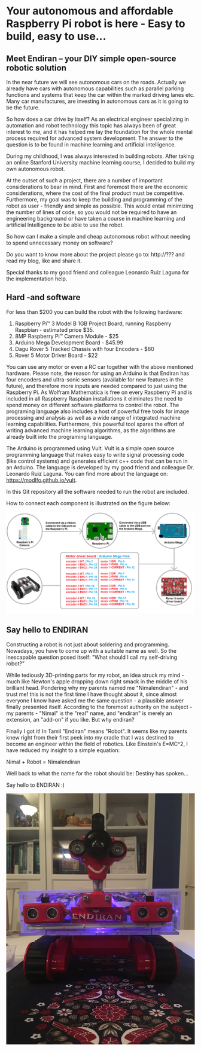 # Your autonomous and affordable Raspberry Pi robot is here - Easy to build, easy to use...

## Meet Endiran – your DIY simple open-source robotic solution

In the near future we will see autonomous cars on the roads. Actually we already have cars with autonomous capabilities such as parallel parking functions and systems that keep the car within the marked driving lanes etc. Many car manufactures, are investing in autonomous cars as it is going to be the future.

So how does a car drive by itself? As an electrical engineer specializing in automation and robot technology this topic has always been of great interest to me, and it has helped me lay the foundation for the whole mental process required for advanced system development. The answer to the question is to be found in machine learning and artificial intelligence.

During my childhood, I was always interested in building robots. After taking an online Stanford University machine learning course, I decided to build my own autonomous robot.

At the outset of such a project, there are a number of important considerations to bear in mind. First and foremost there are the economic considerations, where the cost of the final product must be competitive. Furthermore, my goal was to keep the building and programming of the robot as user - friendly and simple as possible. This would entail minimizing the number of lines of code, so you would not be required to have an engineering background or have taken a course in machine learning and artificial Intelligence to be able to use the robot.

So how can I make a simple and cheap autonomous robot without needing to spend unnecessary money on software? 

Do you want to know more about the project please go to: http://??? and read my blog, like and share it.

Special thanks to my good friend and colleague Leonardo Ruiz Laguna for the implementation help.


## Hard -and software

For less than $200 you can build the robot with the following hardware:

1. Raspberry Pi™ 3 Model B 1GB Project Board, running Raspberry Raspbian - estimated price $35.
2. 8MP Raspberry Pi™ Camera Module - $25
3. Arduino Mega Development Board - $45.99
4. Dagu Rover 5 Tracked Chassis with four Encoders - $60
5. Rover 5 Motor Driver Board - $22

You can use any motor or even a RC car together with the above mentioned hardware. Please note, the reason for using an 
Arduino is that Endiran has four encoders and ultra-sonic sensors (available for new features in the future), and therefore 
more inputs are needed compared to just using the Raspberry Pi. As Wolfram Mathematica is free on every Raspberry Pi and is 
included in all Raspberry Raspbian installations it eliminates the need to spend money on different software platforms to 
control the robot. The programing language also includes a host of powerful free tools for image processing and analysis as 
well as a wide range of integrated machine learning capabilities. Furthermore, this powerful tool spares the effort of writing 
advanced machine learning algorithms, as the algorithms are already built into the programing language.

The Arduino is programmed using Vult. Vult is a simple open source programming language that makes easy to write signal processing code (like control systems) and generates efficient c++ code that can be run in an Arduino. The language is developed by my good friend and colleague Dr. Leonardo Ruiz Laguna. You can find more about the language on: https://modlfo.github.io/vult.

In this Git repository all the software needed to run the robot are included.

How to connect each component is illustrated on the figure below:

![Endiran Hardware Connections Diagram](https://github.com/modlfo/endiran/blob/master/Wiki/Images/Endiran_Connection_Diagram.png)


## Say hello to ENDIRAN
Constructing  a  robot  is  not  just  about  soldering  and  programming.  Nowadays,  you  have  to  come  up  with  a  suitable  name  as well. So the inescapable question posed itself: "What should I call my self-driving robot?”

While tediously 3D-printing parts for my robot, an idea struck my mind - much like Newton's apple dropping down right smack
in  the  middle  of  his  brilliant  head.  Pondering  why  my  parents  named  me  "Nimalendiran"  -  and  trust  me!  this  is  not  the  first time  I  have  thought  about  it,  since  almost  everyone  I  know  have  asked  me  the  same  question  -  a  plausible  answer  finally presented itself. According to the foremost authority on the subject - my parents - "Nimal" is the "real" name, and "endiran" is merely an extension, an "add-on" if you like. But why endiran?

Finally I got it! In Tamil "Endiran" means "Robot". It seems like my parents knew right from their first peek into my cradle that I was destined to become an engineer within the field of robotics. Like Einstein's E=MC^2, I have reduced my insight to a simple equation:

Nimal + Robot = Nimalendiran

Well back to what the name for the robot should be: Destiny has spoken...

Say hello to ENDIRAN :)

![Endiran](https://github.com/modlfo/endiran/blob/master/Wiki/Images/endiran.jpg)
 

